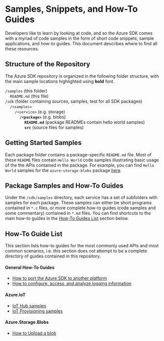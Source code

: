 # Samples, Snippets, and How-To Guides

Developers like to learn by looking at code, and so the Azure SDK comes with a myriad of code samples in the form of short code snippets, sample applications, and how-to guides. This document describes where to find all these resources.

## Structure of the Repository
The Azure SDK repository is organized in the following folder structure, with the main sample locations highlighted using **bold** font.

`/samples` (this folder)<br>
&nbsp;&nbsp;&nbsp;&nbsp;`README.md` (this file)<br>
`/sdk` (folder containing sources, samples, test for all SDK packages)<br>
&nbsp;&nbsp;&nbsp;&nbsp;`/<samples>`<br>
&nbsp;&nbsp;&nbsp;&nbsp;&nbsp;&nbsp;&nbsp;&nbsp;`/<service>` (e.g. storage)<br>
&nbsp;&nbsp;&nbsp;&nbsp;&nbsp;&nbsp;&nbsp;&nbsp;&nbsp;&nbsp;&nbsp;&nbsp;**`/<package>`** (e.g. blobs)<br>
&nbsp;&nbsp;&nbsp;&nbsp;&nbsp;&nbsp;&nbsp;&nbsp;&nbsp;&nbsp;&nbsp;&nbsp;&nbsp;&nbsp;&nbsp;&nbsp;**`README.md`** (package READMEs contain hello world samples)<br>
&nbsp;&nbsp;&nbsp;&nbsp;&nbsp;&nbsp;&nbsp;&nbsp;&nbsp;&nbsp;&nbsp;&nbsp;&nbsp;&nbsp;&nbsp;&nbsp;**`src`** (source files for samples)<br>

##  Getting Started Samples
Each package folder contains a package-specific `README.md` file. Most of these `README` files contain `Hello World` code samples illustrating basic usage of the the APIs contained in the package. For example, you can find `Hello World` samples for the `azure-storage-blobs` package [here](https://github.com/Azure/azure-sdk-for-c/tree/master/sdk/docs/storage#examples).

## Package Samples and How-To Guides
Under the `/sdk/samples` directory, each service has a set of subfolders with samples for each package. These samples can either be short programs contained in `*.c` files, or more complete how-to guides (code samples and some commentary) contained in `*.md` files. You can find shortcuts to the main how-to guides in the [How-To Guides List](#how-to-guide-list) section below.

## How-To Guide List
This section lists how-to guides for the most commonly used APIs and most common scenarios, i.e. this section does not attempt to be a complete directory of guides contained in this repository. 

#### General How-To Guides
- [How to port the Azure SDK to another platform](https://github.com/Azure/azure-sdk-for-c/tree/master/sdk/docs/core#porting-the-azure-sdk-to-another-platform)
- [How to configure, access, and analyze logging information](https://github.com/Azure/azure-sdk-for-c/tree/master/sdk/docs/core#logging-sdk-operations)

#### Azure.IoT
- [IoT Hub samples](https://github.com/Azure/azure-sdk-for-c/tree/master/sdk/samples/iot/hub#getting-started)
- [IoT Provisioning samples](https://github.com/Azure/azure-sdk-for-c/tree/master/sdk/samples/iot/provisioning#getting-started)


#### Azure.Storage.Blobs
- [How to Upload a blob](https://github.com/Azure/azure-sdk-for-c/tree/master/sdk/samples/storage/blobs)
